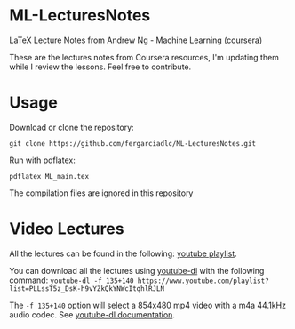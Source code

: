 # ML-LecturesNotes
LaTeX Lecture Notes from Andrew Ng - Machine Learning (coursera) 

These are the lectures notes from Coursera resources, I'm updating them while I review the lessons. 
Feel free to contribute.

# Usage
Download or clone the repository:

`git clone https://github.com/fergarciadlc/ML-LecturesNotes.git`

Run with pdflatex:

`pdflatex ML_main.tex`

The compilation files are ignored in this repository

# Video Lectures

All the lectures can be found in the following: [youtube playlist](https://www.youtube.com/playlist?list=PLLssT5z_DsK-h9vYZkQkYNWcItqhlRJLN "youtube playlist").

You can download all the lectures using [youtube-dl](http://ytdl-org.github.io/youtube-dl/) with the following command:
`youtube-dl -f 135+140 https://www.youtube.com/playlist?list=PLLssT5z_DsK-h9vYZkQkYNWcItqhlRJLN  `

The `-f 135+140` option will select a 854x480 mp4 video with a m4a 44.1kHz audio codec. See [youtube-dl documentation](https://github.com/ytdl-org/youtube-dl/blob/master/README.md#readme).
